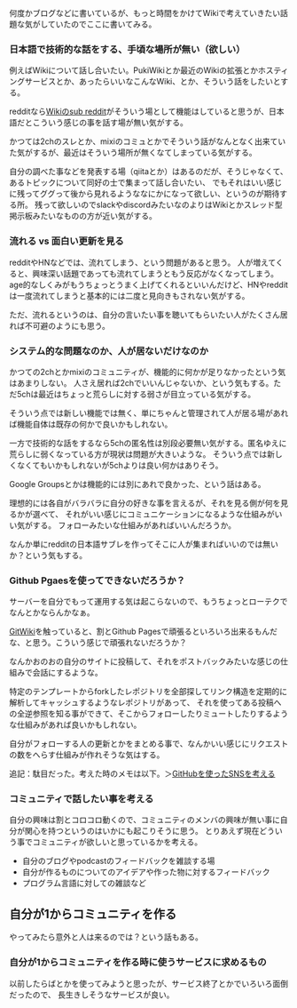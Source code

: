 何度かブログなどに書いているが、もっと時間をかけてWikiで考えていきたい話題な気がしていたのでここに書いてみる。

### 日本語で技術的な話をする、手頃な場所が無い（欲しい）

例えばWikiについて話し合いたい。PukiWikiとか最近のWikiの拡張とかホスティングサービスとか、あったらいいなこんなWiki、とか、そういう話をしたいとする。

redditなら[Wikiのsub reddit](https://www.reddit.com/r/wiki/)がそういう場として機能はしていると思うが、日本語だとこういう感じの事を話す場が無い気がする。

かつては2chのスレとか、mixiのコミュとかでそういう話がなんとなく出来ていた気がするが、最近はそういう場所が無くなてしまっている気がする。

自分の調べた事などを発表する場（qiitaとか）はあるのだが、そうじゃなくて、あるトピックについて同好の士で集まって話し合いたい、
でもそれはいい感じに残ってググって後から見れるようななにかになって欲しい、というのが期待する所。
残って欲しいのでslackやdiscordみたいなのよりはWikiとかスレッド型掲示板みたいなものの方が近い気がする。

### 流れる vs 面白い更新を見る

redditやHNなどでは、流れてしまう、という問題があると思う。
人が増えてくると、興味深い話題であっても流れてしまうともう反応がなくなってしまう。
age的なしくみがもうちょっとうまく上げてくれるといいんだけど、HNやredditは一度流れてしまうと基本的には二度と見向きもされない気がする。

ただ、流れるというのは、自分の言いたい事を聴いてもらいたい人がたくさん居れば不可避のようにも思う。

### システム的な問題なのか、人が居ないだけなのか

かつての2chとかmixiのコミュニティが、機能的に何かが足りなかったという気はあまりしない。
人さえ居れば2chでいいんじゃないか、という気もする。ただ5chは最近はちょっと荒らしに対する弱さが目立っている気がする。

そういう点では新しい機能では無く、単にちゃんと管理されて人が居る場があれば機能自体は既存の何かで良いかもしれない。

一方で技術的な話をするなら5chの匿名性は別段必要無い気がする。匿名ゆえに荒らしに弱くなっている方が現状は問題が大きいような。
そういう点では新しくなくてもいかもしれないが5chよりは良い何かはありそう。

Google Groupsとかは機能的には別にあれで良かった、という話はある。

理想的には各自がバラバラに自分の好きな事を言えるが、それを見る側が何を見るかが選べて、
それがいい感じにコミュニケーションになるような仕組みがいい気がする。
フォローみたいな仕組みがあればいいんだろうか。

なんか単にredditの日本語サブレを作ってそこに人が集まればいいのでは無いか？という気もする。

###  Github Pgaesを使ってできないだろうか？

サーバーを自分でもって運用する気は起こらないので、もうちょっとローテクでなんとかならんかなぁ。

[GitWiki](GitWiki)を触っていると、割とGithub Pagesで頑張るといろいろ出来るもんだな、と思う。こういう感じで頑張れないだろうか？

なんかおのおの自分のサイトに投稿して、それをポストバックみたいな感じの仕組みで会話にするような。

特定のテンプレートからforkしたレポジトリを全部探してリンク構造を定期的に解析してキャッシュするようなレポジトリがあって、
それを使ってある投稿への全逆参照を知る事ができて、そこからフォローしたりミュートしたりするような仕組みがあれば良いかもしれない。

自分がフォローする人の更新とかをまとめる事で、なんかいい感じにリクエストの数をへらす仕組みが作れそうな気はする。

追記：駄目だった。考えた時のメモは以下。＞[GitHubを使ったSNSを考える](GitHub%E3%82%92%E4%BD%BF%E3%81%A3%E3%81%9FSNS%E3%82%92%E8%80%83%E3%81%88%E3%82%8B)

### コミュニティで話したい事を考える

自分の興味は割とコロコロ動くので、コミュニティのメンバの興味が無い事に自分が関心を持つというのはいかにも起こりそうに思う。
とりあえず現在どういう事でコミュニティが欲しいと思っているかを考える。

- 自分のブログやpodcastのフィードバックを雑談する場
- 自分が作るものについてのアイデアや作った物に対するフィードバック
- プログラム言語に対しての雑談など

## 自分が1からコミュニティを作る

やってみたら意外と人は来るのでは？という話もある。

### 自分が1からコミュニティを作る時に使うサービスに求めるもの

以前したらばとかを使ってみようと思ったが、サービス終了とかでいろいろ面倒だったので、
長生きしそうなサービスが良い。